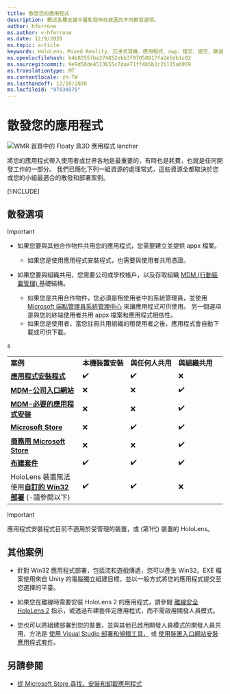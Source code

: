 ```yaml
---
title: 散發您的應用程式
description: 概述各種支援平臺和發佈存放區的不同散發選項。
author: hferrone
ms.author: v-hferrone
ms.date: 12/9/2020
ms.topic: article
keywords: HoloLens、Mixed Reality、沉浸式耳機、應用程式、uwp、提交、提交、篩選、中繼資料、系統需求、關鍵字、wack、認證、套件、appx、商品化
ms.openlocfilehash: b4b82557ba274852ebb3f97058017fa2e5db1c02
ms.sourcegitcommit: 9e9d58de4513655c7daa71ff4b5b2c2b115ab959
ms.translationtype: MT
ms.contentlocale: zh-TW
ms.lasthandoff: 12/10/2020
ms.locfileid: "97034579"
---
```

# <a name="distributing-your-apps"></a>散發您的應用程式

![WMR 首頁中的 Floaty 鳥3D 應用程式 lancher](images/distribute-hero-image.png)

將您的應用程式帶入使用者或世界各地是最重要的，有時也是耗費，也就是任何開發工作的一部分。 我們已簡化下列一組資源的處理常式，這些資源全都取決於您或您的小組最適合的散發和部署案例。

[!INCLUDE[](includes/before-submission.md)]

## <a name="distribution-options"></a>散發選項

> [!IMPORTANT]
> * 如果您要與其他合作物件共用您的應用程式，您需要建立並提供 appx 檔案。 
>     * 如果您是使用應用程式安裝程式，也需要與使用者共用憑證。
> 
> * 如果您要與組織共用，您需要公司或學校帳戶，以及存取組織 [MDM (行動裝置管理) ](https://docs.microsoft.com/hololens/hololens-enroll-mdm) 基礎結構。  
>    * 如果您是共用合作物件，您必須是租使用者中的系統管理員，並使用 [Microsoft 端點管理員系統管理中心](https://docs.microsoft.com/mem/intune/apps/apps-deploy) 來讓應用程式可供使用。 另一個選項是與您的終端使用者共用 appx 檔案和應用程式相依性。
>    * 如果您是使用者，當您註冊共用組織的租使用者之後，應用程式會自動下載或可供下載。 

<table>
<colgroup>
    <col width="33%" />
    <col width="22%" />
    <col width="22%" />
    <col width="22%" />
</colgroup>
<tr>
    <td><strong>案例</strong></td>
    <td><strong>本機裝置安裝</strong></td>
    <td><strong>與任何人共用</strong></td>
    <td><strong>與組織共用</strong></td>
</tr>
<tr>
    <td><a href="https://docs.microsoft.com/hololens/app-deploy-app-installer"><strong>應用程式安裝程式</strong></td>
    <td>✔️</td>
    <td>✔️</td>
    <td>❌</td>
</tr>
<tr>
    <td><a href="https://docs.microsoft.com/hololens/app-deploy-app-installer"><strong>MDM-公司入口網站</strong></a></td>
    <td>❌</td>
    <td>❌</td>
    <td>✔️</td>
</tr>
<tr>
    <td><a href="https://docs.microsoft.com/hololens/app-deploy-intune"><strong>MDM-必要的應用程式安裝</strong></a></td>
    <td>❌</td>
    <td>❌</td>
    <td>✔️</td>
</tr>
<tr>
    <td><a href="submitting-an-app-to-the-microsoft-store.md"><strong>Microsoft Store</strong></a></td>
    <td>❌</td>
    <td>✔️</td>
    <td>✔️</td>s
</tr>
<tr>
    <td><a href="https://docs.microsoft.com/hololens/app-deploy-store-business"><strong>商務用 Microsoft Store</strong></a></td>
    <td>❌</td>
    <td>❌</td>
    <td>✔️</td>
</tr>
<tr>
    <td><a href="https://docs.microsoft.com/hololens/app-deploy-provisioning-package"><strong>布建套件</strong></a></td>
    <td>✔️</td>
    <td>✔️</td>
    <td>✔️</td>
</tr>
<tr>
    <td>HoloLens 裝置無法使用<a href="#additional-scenarios"><strong>自訂的 Win32 部署</strong></a> (-請參閱以下) </td>
    <td>✔️</td>
    <td>✔️</td>
    <td>❌</td>
</tr>
</table>

> [!IMPORTANT]
> 應用程式安裝程式目前不適用於受管理的裝置，或 (第1代) 裝置的 HoloLens。

## <a name="additional-scenarios"></a>其他案例

* 針對 Win32 應用程式部署，包括流和遊戲傳遞，您可以產生 Win32。EXE 檔案使用來自 Unity 的電腦獨立組建目標，並以一般方式將您的應用程式提交至您選擇的平臺。 

* 如果您在離線時需要安裝 HoloLens 2 的應用程式，請參閱 [離線安全 HoloLens 2](https://docs.microsoft.com/hololens/hololens-common-scenarios-offline-secure) 指示，或透過布建套件定應用程式，而不需啟用開發人員模式。

* 您也可以將組建部署到您的裝置，並與其他已啟用開發人員模式的開發人員共用，方法是 [使用 Visual Studio 部署和偵錯工具，](../develop/platform-capabilities-and-apis/using-visual-studio.md) 或 [使用裝置入口網站安裝應用程式套件](https://docs.microsoft.com/hololens/holographic-custom-apps#installing-an-application-package-with-the-device-portal)。

## <a name="see-also"></a>另請參閱
* [從 Microsoft Store 尋找、安裝和卸載應用程式](https://docs.microsoft.com/hololens/holographic-store-apps)

